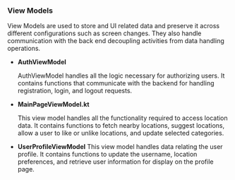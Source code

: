 ### View Models

View Models are used to store and UI related data and preserve it across
different configurations such as screen changes. They also handle communication
with the back end decoupling activities from data handling operations.

-   **AuthViewModel**

    AuthViewModel handles all the logic necessary for authorizing users. It
    contains functions that communicate with the backend for handling
    registration, login, and logout requests.

-   **MainPageViewModel.kt**

    This view model handles all the functionality required to access location
    data. It contains functions to fetch nearby locations, suggest locations,
    allow a user to like or unlike locations, and update selected categories.

-   **UserProfileViewModel** This view model handles data relating the user
    profile. It contains functions to update the username, location preferences,
    and retrieve user information for display on the profile page.
